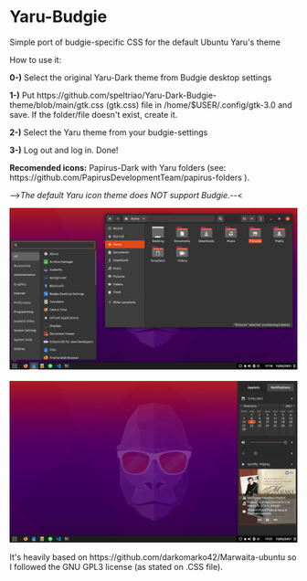 # Yaru-Budgie
Simple port of budgie-specific CSS for the default Ubuntu Yaru's theme

<p>How to use it: 
<p><b>0-)</b> Select the original Yaru-Dark theme from Budgie desktop settings</p>
<p><b>1-)</b> Put https://github.com/speltriao/Yaru-Dark-Budgie-theme/blob/main/gtk.css (gtk.css) file in /home/$USER/.config/gtk-3.0 and save. If the folder/file doesn't exist, create it.</p>
<p><b>2-)</b> Select the Yaru theme from your budgie-settings </p> 
<p><b>3-)</b> Log out and log in. Done! </p> 
<p><b>Recomended icons:</b> Papirus-Dark with Yaru folders (see: https://github.com/PapirusDevelopmentTeam/papirus-folders ).
<p>--><i>The default Yaru icon theme does NOT support Budgie.</i>--<

![ScreenShot](print.png)
<br></br>
![ScreemShot](print2.png)

<p>It's heavily based on https://github.com/darkomarko42/Marwaita-ubuntu so I followed the GNU GPL3 license (as stated on .CSS file).</p>
